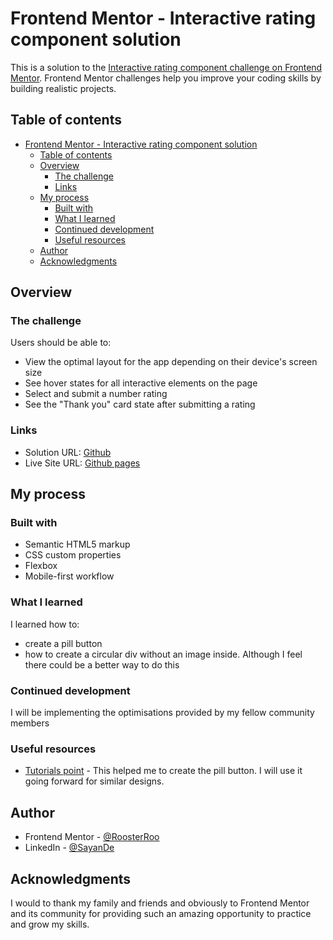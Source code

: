 # Frontend Mentor - Interactive rating component solution

This is a solution to the [Interactive rating component challenge on Frontend Mentor](https://www.frontendmentor.io/challenges/interactive-rating-component-koxpeBUmI). Frontend Mentor challenges help you improve your coding skills by building realistic projects.

## Table of contents

- [Frontend Mentor - Interactive rating component solution](#frontend-mentor---interactive-rating-component-solution)
  - [Table of contents](#table-of-contents)
  - [Overview](#overview)
    - [The challenge](#the-challenge)
    - [Links](#links)
  - [My process](#my-process)
    - [Built with](#built-with)
    - [What I learned](#what-i-learned)
    - [Continued development](#continued-development)
    - [Useful resources](#useful-resources)
  - [Author](#author)
  - [Acknowledgments](#acknowledgments)

## Overview

### The challenge

Users should be able to:

- View the optimal layout for the app depending on their device's screen size
- See hover states for all interactive elements on the page
- Select and submit a number rating
- See the "Thank you" card state after submitting a rating

### Links

- Solution URL: [Github](https://github.com/RoosterRoo/Interactive-Rating-Component)
- Live Site URL: [Github pages](https://roosterroo.github.io/Interactive-Rating-Component/)

## My process

### Built with

- Semantic HTML5 markup
- CSS custom properties
- Flexbox
- Mobile-first workflow

### What I learned

I learned how to:

- create a pill button
- how to create a circular div without an image inside. Although I feel there could be a better way to do this

### Continued development

I will be implementing the optimisations provided by my fellow community members

### Useful resources

- [Tutorials point](https://www.tutorialspoint.com/how-to-create-pill-buttons-with-css) - This helped me to create the pill button. I will use it going forward for similar designs.

## Author

- Frontend Mentor - [@RoosterRoo](https://www.frontendmentor.io/profile/RoosterRoo)
- LinkedIn - [@SayanDe](https://www.linkedin.com/in/sayan-de-b42244b7/)

## Acknowledgments

I would to thank my family and friends and obviously to Frontend Mentor and its community for providing such an amazing opportunity to practice and grow my skills.
